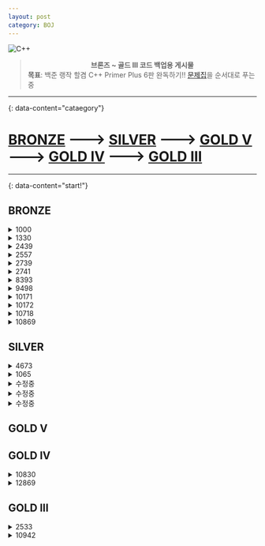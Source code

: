```yaml
---
layout: post
category: BOJ
---
```

![C++](https://img.shields.io/badge/c++-%2300599C.svg?style=for-the-badge&logo=c%2B%2B&logoColor=white)

> **<center>브론즈 ~ 골드 III 코드 백업용 게시물</center>** 
  **목표**: 백준 랭작 할겸 C++ Primer Plus 6판  완독하기!! [문제집][boj]을 순서대로 푸는 중

---
{: data-content="cataegory"}
# [BRONZE](#bronze) ---> [SILVER](#silver) ---> [GOLD V](#gold-v) ---> [GOLD IV](#gold-iv) ---> [GOLD III](#gold-iii)

---
{: data-content="start!"}

## BRONZE
<details>
<summary>1000</summary>
<div markdown="1">

```c++
#include <iostream>
int main()
{
    using namespace std;
    int a, b;
    cin >> a >> b;
    cout << a + b;
}
```

</div>
</details>

<details>
<summary>1330</summary>
<div markdown="1">

```c++
#include <iostream>

using namespace std;

int main()
{
    ios_base::sync_with_stdio(false);
    cout.tie(NULL);

    int A, B;
    cin >> A >> B;
    if (A > B)
        cout << ">";
    else if (A < B)
        cout << "<";
    else
        cout << "==";
    return 0;
}
```

</div>
</details>

<details>
<summary>2439</summary>
<div markdown="1">

```c++
#include <iostream>

using namespace std;

int main()
{
    ios_base::sync_with_stdio(false);
    cout.tie(NULL);

    int N;
    cin >> N;
    for (int i = 1; i <= N; i++)
    {
        for (int j = 0; j < N - i; j++)
        {
            cout << " ";
        }
        for (int j = 0; j < i; j++)
        {
            cout << "*";
        }
        cout << "\n";
    }
    return 0;
}
```

</div>
</details>

<details>
<summary>2557</summary>
<div markdown="1">

```c++
#include <iostream>

using namespace std;

int main()
{
    cout << "Hello, World!" << endl;

    return 0;
}
```

</div>
</details>

<details>
<summary>2739</summary>
<div markdown="1">

```c++
#include <iostream>

using namespace std;

int main()
{
    int N;
    cin >> N;
    for (int i = 1; i <= N; i++)
    {
        for (int j = 1; j <= i; j++)
        {
            cout << "*";
        }
        cout << "\n";
    }
    return 0;
}
```

</div>
</details>

<details>
<summary>2741</summary>
<div markdown="1">

```c++
#include <iostream>

using namespace std;

int main()
{
    ios_base::sync_with_stdio(false);
    cout.tie(NULL);

    int N;
    cin >> N;
    for (int i = 1; i <= N; i++)
    {
        cout << i
             << "\n";
    }
    return 0;
}
```

</div>
</details>

<details>
<summary>8393</summary>
<div markdown="1">

```c++
#include <iostream>

using namespace std;

int main()
{
    ios_base::sync_with_stdio(false);
    cout.tie(NULL);

    int N, sum = 0;
    cin >> N;
    for (int i = 0; i < N; i++)
    {
        sum += i + 1;
    }
    cout << sum;
    return 0;
}
```

</div>
</details>

<details>
<summary>9498</summary>
<div markdown="1">

```c++
#include <iostream>

using namespace std;

int main()
{
    int a;
    cin >> a;
    if (a >= 90 && a <= 100)
        cout << "A";
    else if (a >= 80 && a < 90)
        cout << "B";
    else if (a >= 70 && a < 80)
        cout << "C";
    else if (a >= 60 && a < 70)
        cout << "D";
    else
        cout << "F";
    return 0;
}
```

</div>
</details>

<details>
<summary>10171</summary>
<div markdown="1">

```c++
#include <iostream>
using namespace std;
int main(void)
{
    cout << "\\    /\\" << endl
         << " )  ( ')" << endl
         << "(  /  )" << endl
         << " \\(__)|" << endl;
    return 0;
}
```

</div>
</details>

<details>
<summary>10172</summary>
<div markdown="1">

```c++
#include <iostream>
using namespace std;
int main()
{
    cout << "|\\_/|" << endl
         << "|q p|   /}" << endl
         << "( 0 )\"\"\"\\" << endl
         << "|\"^\"`    |" << endl
         << "||_/=\\\\__|" << endl;

    return 0;
}
```

</div>
</details>

<details>
<summary>10718</summary>
<div markdown="1">

```c++
#include <iostream>

using namespace std;

int main()
{
    cout << "강한친구 대한육군" << endl;
    cout << "강한친구 대한육군" << endl;
    return 0;
}
```

</div>
</details>

<details>
<summary>10869</summary>
<div markdown="1">

```c++
#include <iostream>

using namespace std;

int main()
{
    int A, B;
    cin >> A >> B;
    cout << A + B << endl
         << A - B << endl
         << A * B << endl
         << A / B << endl
         << A % B << endl;
    return 0;
}
```

</div>
</details>

## SILVER
<details>
<summary>4673</summary>
<div markdown="1">

```c++
#include <iostream>

using namespace std;
bool arr[10001];

int d(int n)
{
    int sum = n;

    while (true)
    {
        if(n==0)
            break;
        sum += n % 10;
        n = n / 10;
    }

    return sum;
}

int main()
{
    ios_base::sync_with_stdio(false);
    cout.tie(NULL);

    for (int i = 1; i <= 10000; i++)
    {
        int tmp = d(i);
        if (tmp <= 10001)
        {
            arr[tmp] = true;
        }
    }

    for (int i = 1; i <= 10000; i++)
    {
        if (arr[i])
        {
            cout << i << "\n";
        }
    }

    return 0;
}
```

![ang](./image/ang.png)

머야 ~~시비ㅓㄹ~~ 침착하자

```c++
#include <iostream>

using namespace std;
bool arr[10001];

int d(int n)
{
    int sum = n;

    while (true)
    {
        if(n==0)
            break;
        sum += n % 10;
        n = n / 10;
    }

    return sum;
}

int main()
{
    ios_base::sync_with_stdio(false);
    cout.tie(NULL);

    for (int i = 1; i <= 10000; i++)
    {
        int tmp = d(i);
        if (tmp <= 10000)
        {
            arr[tmp] = true;
        }
    }

    for (int i = 1; i <= 10000; i++)
    {
        if (!arr[i])
        {
            cout << i << "\n";
        }
    }

    return 0;
}
```

</div>
</details>

<details>
<summary>1065</summary>
<div markdown="1">

```c++
#include <iostream>
using namespace std;

bool han(int n);

int main()
{
    ios_base::sync_with_stdio(false);
    cout.tie(NULL);

    int n, cnt = 0;
    cin >> n;
    for (int i = 1; i <= n; i++)
    {
        if (han(i) == true)
            cnt += 1;
    }
    cout << cnt;

    return 0;
}

bool han(int n)
{
    int hun = n / 100;
    int ten = (n / 10) % 10;
    int one = n % 10;

    if (n < 100 || (hun - ten) == (ten - one))
        return true;
    else
        return false;
}
```

</div>
</details>

<details>
<summary>수정중</summary>
<div markdown="1">

```c++

```

</div>
</details>

<details>
<summary>수정중</summary>
<div markdown="1">

```c++

```

</div>
</details>

<details>
<summary>수정중</summary>
<div markdown="1">

```c++

```

</div>
</details>

## GOLD V

## GOLD IV
<details>
<summary>10830</summary>
<div markdown="1">

```c++
#include <bits/stdc++.h>
using namespace std;
int N;
long long B;
vector<int> matrixMultiply(vector<int> &A, vector<int> &B)
{
    vector<int> C(N * N);
    for (int i = 0; i < N; i++)
    {
        for (int j = 0; j < N; j++)
        {
            for (int k = 0; k < N; k++)
            {
                C[i * N + j] = (C[i * N + j] + A[i * N + k] * B[k * N + j]) % 1000;
            }
        }
    }
    return C;
}
vector<int> divideNconquer(vector<int> &A, long long p)
{
    if (p == 1)
        return A;
    vector<int> C = divideNconquer(A, p / 2);
    C = matrixMultiply(C, C);
    if (p % 2)
        C = matrixMultiply(C, A);
    return C;
}
int main()
{
    ios_base::sync_with_stdio(false);
    cin.tie(NULL);
    cout.tie(NULL);
    cin >> N >> B;
    vector<int> A(N * N), ans;
    for (int i = 0; i < N * N; i++)
        cin >> A[i];
    ans = divideNconquer(A, B);
    for (int i = 0; i < N; i++)
    {
        for (int j = 0; j < N; j++)
        {
            cout << ans[i * N + j] % 1000 << ' ';
        }
        cout << '\n';
    }
    return 0;
}

```

</div>
</details>

<details>
<summary>12869</summary>
<div markdown="1">

```c++
#include <bits/stdc++.h>
using namespace std;
#define INF 987654321

int dp[61][61][61], a[3], n, visited[61][61][61];
int _a[6][3] = {
    {9, 3, 1}, {9, 1, 3}, {3, 1, 9}, {3, 9, 1}, {1, 3, 9}, {1, 9, 3}};

struct A
{
    int a, b, c;
};

queue<A> q;
int solve(int a, int b, int c)
{
    visited[a][b][c] = 1;
    q.push({a, b, c});
    while (q.size())
    {
        int a = q.front().a;
        int b = q.front().b;
        int c = q.front().c;
        q.pop();
        if (visited[0][0][0])
            break;
        for (int i = 0; i < 6; i++)
        {
            int nexta = max(0, a - _a[i][0]);
            int nextb = max(0, b - _a[i][1]);
            int nextc = max(0, c - _a[i][2]);
            if (visited[nexta][nextb][nextc])
                continue;
            visited[nexta][nextb][nextc] = visited[a][b][c] + 1;
            q.push({nexta, nextb, nextc});
        }
    }
    return visited[0][0][0] - 1;
}

int main()
{
    ios_base::sync_with_stdio(false);
    cin.tie(NULL);
    cout.tie(NULL);
    cin >> n;
    for (int i = 0; i < n; i++)
        cin >> a[i];
    cout << solve(a[0], a[1], a[2]) << "\n";
    return 0;
}
```

</div>
</details>

## GOLD III
<details>
<summary>2533</summary>
<div markdown="1">

```c++
#include <iostream>
#include <vector>
using namespace std;

int n;
int dp[1000001][2];
vector<vector<int>> edges;
vector<int> visited;

void solve(int node)
{
    visited[node] = 1;
    dp[node][0] = 0;
    dp[node][1] = 1;

    for (int i = 0; i < edges[node].size(); i++)
    {
        int child = edges[node][i];
        if (visited[child])
            continue;
        solve(child);
        dp[node][0] += dp[child][1];
        dp[node][1] += min(dp[child][0], dp[child][1]);
    }
}

int main(void)
{
    ios_base::sync_with_stdio(0);
    cin.tie(0);
    cin >> n;
    // visited 초기화, 1부터 탐색할거니까 크기는 n+1
    edges.resize(n + 1);
    visited.resize(n + 1);
    // edges 초기화
    int u, v;
    for (int i = 1; i < n; i++)
    {
        cin >> u >> v;
        // 양방향 그래프 생성
        edges[u].push_back(v);
        edges[v].push_back(u);
    }
    solve(1);
    cout << min(dp[1][0], dp[1][1]);
}
```

</div>
</details>

<details>
<summary>10942</summary>
<div markdown="1">

```c++
#include <iostream>
#include <vector>
#include <queue>
#include <algorithm>

using namespace std;

int arr[2001];
bool palindrom[2001][2001] = {
    false,
};

int main()
{
    ios_base::sync_with_stdio(false);
    cout.tie(NULL);
    cin.tie(NULL);

    int n, m, s, e;
    cin >> n;

    for (int i = 1; i <= n; i++)
    {
        cin >> arr[i];
    }

    cin >> m;

    for (int i = 1; i <= n; i++) // 길이가 1일 때
    {
        palindrom[i][i] = true;
    }

    for (int i = 1; i <= n - 1; i++) // 길이가 2일 때
    {
        if (arr[i] == arr[i + 1])
            palindrom[i][i + 1] = true;
    }

    for (int i = n - 1; i >= 1; i--)
    {
        for (int j = i + 2; j <= n; j++) // 길이가 3이상일 때
        {
            if (arr[i] == arr[j] && palindrom[i + 1][j - 1] == true)
            {
                palindrom[i][j] = true;
            }
        }
    }

    for (int i = 0; i < m; i++)
    {
        cin >> s >> e;
        cout << palindrom[s][e]
             << '\n';
    }

    return 0;
}
```

</div>
</details>


[boj]: https://www.acmicpc.net/problemset?sort=ac_desc&style=cs&style_if=nand&page=1